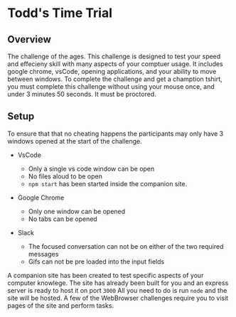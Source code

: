 # Todd's Time Trial

## Overview

The challenge of the ages. This challenge is designed to test your speed and effecieny skill with many aspects of your comptuer usage. It includes google chrome, vsCode, opening applications, and your ability to move between windows. To complete the challenge and get a chamption tshirt, you must complete this challenge without using your mouse once, and under 3 minutes 50 seconds. It must be proctored.

## Setup

To ensure that that no cheating happens the participants may only have 3 windows opened at the start of the challenge.

  - VsCode
    - Only a single vs code window can be open
    - No files aloud to be open
    - `npm start` has been started inside the companion site.

  - Google Chrome
    - Only one window can be opened
    - No tabs can be opened

  - Slack
    - The focused conversation can not be on either of the two required messages
    - Gifs can not be pre loaded into the input fields

A companion site has been created to test specific aspects of your computer knowlege. The site has already been built for you and an express server is ready to host it on port `3000` All you need to do is run `node` and the site will be hosted. A few of the WebBrowser challenges require you to visit pages of the site and perform tasks.
